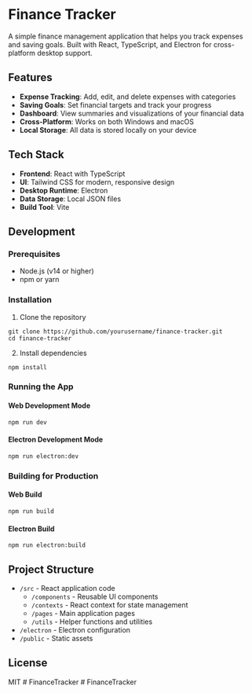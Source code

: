 # Finance Tracker

A simple finance management application that helps you track expenses and saving goals. Built with React, TypeScript, and Electron for cross-platform desktop support.

## Features

- **Expense Tracking**: Add, edit, and delete expenses with categories
- **Saving Goals**: Set financial targets and track your progress
- **Dashboard**: View summaries and visualizations of your financial data
- **Cross-Platform**: Works on both Windows and macOS
- **Local Storage**: All data is stored locally on your device

## Tech Stack

- **Frontend**: React with TypeScript
- **UI**: Tailwind CSS for modern, responsive design
- **Desktop Runtime**: Electron
- **Data Storage**: Local JSON files
- **Build Tool**: Vite

## Development

### Prerequisites

- Node.js (v14 or higher)
- npm or yarn

### Installation

1. Clone the repository
```
git clone https://github.com/yourusername/finance-tracker.git
cd finance-tracker
```

2. Install dependencies
```
npm install
```

### Running the App

#### Web Development Mode
```
npm run dev
```

#### Electron Development Mode
```
npm run electron:dev
```

### Building for Production

#### Web Build
```
npm run build
```

#### Electron Build
```
npm run electron:build
```

## Project Structure

- `/src` - React application code
  - `/components` - Reusable UI components
  - `/contexts` - React context for state management
  - `/pages` - Main application pages
  - `/utils` - Helper functions and utilities
- `/electron` - Electron configuration
- `/public` - Static assets

## License

MIT
#   F i n a n c e T r a c k e r  
 #   F i n a n c e T r a c k e r  
 